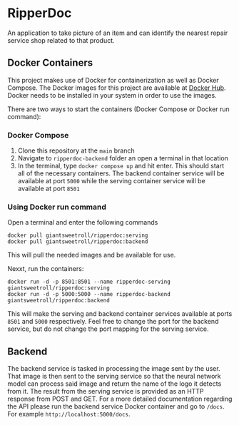 # RipperDoc
An application to take picture of an item and can identify the nearest repair service shop related to that product.

## Docker Containers
This project makes use of Docker for containerization as well as Docker Compose. The Docker images for this project are available at [Docker Hub](https://hub.docker.com/r/giantsweetroll/ripperdoc). Docker needs to be installed in your system in order to use the images.

There are two ways to start the containers (Docker Compose or Docker run command):

### Docker Compose
1. Clone this repository at the `main` branch
2. Navigate to `ripperdoc-backend` folder an open a terminal in that location
3. In the terminal, type `docker compose up` and hit enter. This should start all of the necessary containers. The backend container service will be available at port `5000` while the serving container service will be available at port `8501`

### Using Docker run command
Open a terminal and enter the following commands
```
docker pull giantsweetroll/ripperdoc:serving
docker pull giantsweetroll/ripperdoc:backend
```
This will pull the needed images and be available for use. <br>

Nexxt, run the containers:
```
docker run -d -p 8501:8501 --name ripperdoc-serving giantsweetroll/ripperdoc:serving
docker run -d -p 5000:5000 --name ripperdoc-backend giantsweetroll/ripperdoc:backend
```
This will make the serving and backend container services available at ports `8501` and `5000` respectively. Feel free to change the port for the backend service, but do not change the port mapping for the serving service.

## Backend
The backend service is tasked in processing the image sent by the user. That image is then sent to the serving service so that the neural network model can process said image and return the name of the logo it detects from it. The result from the serving service is provided as an HTTP response from POST and GET. For a more detailed documentation regarding the API please run the backend service Docker container and go to `/docs`. For example `http://localhost:5000/docs`.
